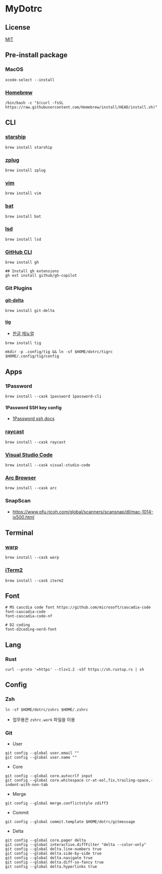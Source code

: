 # MyDotrc

## License

[MIT](./LICENSE)

## Pre-install package

### MacOS

```shell
xcode-select --install
```

### [Homebrew](https://brew.sh/)

```shell
/bin/bash -c "$(curl -fsSL https://raw.githubusercontent.com/Homebrew/install/HEAD/install.sh)"
```

## CLI

### [starship](https://starship.rs/)

```shell
brew install starship
```

### [zplug](https://github.com/zplug/zplug)

```shell
brew install zplug
```

### [vim](https://www.vim.org/)

```shell
brew install vim
```

### [bat](https://github.com/sharkdp/bat)

```shell
brew install bat
```

### [lsd](https://github.com/lsd-rs/lsd)

```shell
brew install lsd
```

### [GitHub CLI](https://cli.github.com/)

```shell
brew install gh

## Install gh extensions
gh ext install github/gh-copilot
```

### Git Plugins

#### [git-delta](https://github.com/dandavison/delta)

```shell
brew install git-delta
```

#### [tig](https://jonas.github.io/tig/)

- [한글 메뉴얼](https://ujuc.github.io/2016/02/10/tig-manual/)

```shell
brew install tig

mkdir -p .config/tig && ln -sf $HOME/dotrc/tigrc $HOME/.config/tig/config
```

## Apps

### 1Password

```shell
brew install --cask 1password 1password-cli
```

#### 1Password SSH key config

- [1Password ssh docs](https://developer.1password.com/docs/ssh)

### [raycast](https://www.raycast.com/)

```shell
brew install --cask raycast
```

### [Visual Studio Code](https://code.visualstudio.com/)

```shell
brew install --cask visual-studio-code
```

### [Arc Browser](https://arc.net/)

```shell
brew install --cask arc
```

### SnapScan

- https://www.pfu.ricoh.com/global/scanners/scansnap/dl/mac-1014-ix500.html

## Terminal

### [warp](https://www.warp.dev/)

```shell
brew install --cask warp
```

### [iTerm2](https://iterm2.com/)

```shell
brew install --cask iterm2
```

## Font

```shell
# MS cascdia code font https://github.com/microsoft/cascadia-code
font-cascadia-code
font-cascadia-code-nf

# D2 coding
font-d2coding-nerd-font
```

## Lang

### Rust

```shell
curl --proto '=https' --tlsv1.2 -sSf https://sh.rustup.rs | sh
```

## Config

### Zsh

```shell
ln -sf $HOME/dotrc/zshrc $HOME/.zshrc
```

- 업무용은 `zshrc.work` 파일을 이용

### Git

- User

```shell
git config --global user.email ""
git config --global user.name ""
```

- Core

```shell
git config --global core.autocrlf input
git config --global core.whitespace cr-at-eol,fix,trailing-space,-indent-with-non-tab
```

- Merge

```shell
git config --global merge.conflictstyle zdiff3
```

- Commit

```shell
git config --global commit.template $HOME/dotrc/gitmessage
```

- Delta

```shell
git config --global core.pager delta
git config --global interactive.diffFilter "delta --color-only"
git config --global delta.line-numbers true
git config --global delta.side-by-side true
git config --global delta.navigate true
git config --global delta.diff-so-fancy true
git config --global delta.hyperlinks true
```
